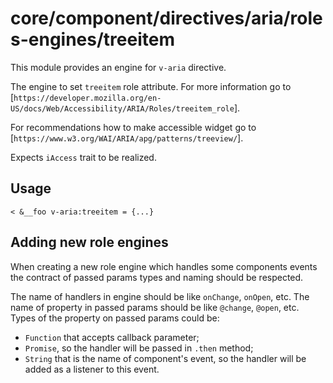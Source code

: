# core/component/directives/aria/roles-engines/treeitem

This module provides an engine for `v-aria` directive.

The engine to set `treeitem` role attribute.
For more information go to [`https://developer.mozilla.org/en-US/docs/Web/Accessibility/ARIA/Roles/treeitem_role`].

For recommendations how to make accessible widget go to [`https://www.w3.org/WAI/ARIA/apg/patterns/treeview/`].

Expects `iAccess` trait to be realized.

## Usage

```
< &__foo v-aria:treeitem = {...}

```

## Adding new role engines
When creating a new role engine which handles some components events the contract of passed params types and naming should be respected.

The name of handlers in engine should be like `onChange`, `onOpen`, etc.
The name of property in passed params should be like `@change`, `@open`, etc.
Types of the property on passed params could be:
- `Function` that accepts callback parameter;
- `Promise`, so the handler will be passed in `.then` method;
- `String` that is the name of component's event, so the handler will be added as a listener to this event.
